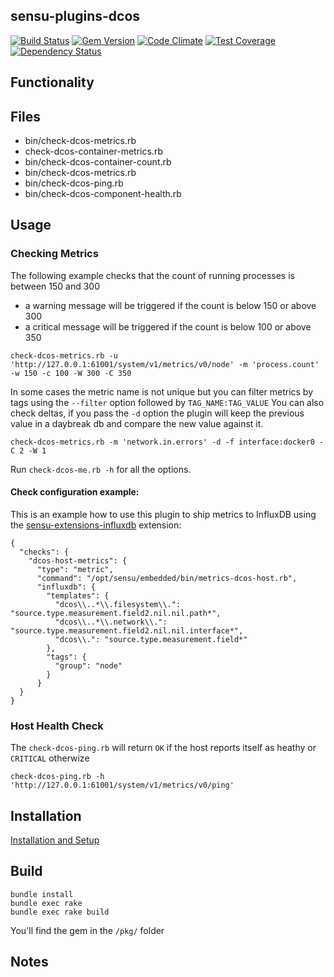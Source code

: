 ## sensu-plugins-dcos

[![Build Status](https://travis-ci.org/sensu-plugins/sensu-plugins-dcos.svg?branch=master)](https://travis-ci.org/sensu-plugins/sensu-plugins-dcos)
[![Gem Version](https://badge.fury.io/rb/sensu-plugins-dcos.svg)](http://badge.fury.io/rb/sensu-plugins-dcos)
[![Code Climate](https://codeclimate.com/github/sensu-plugins/sensu-plugins-dcos/badges/gpa.svg)](https://codeclimate.com/github/sensu-plugins/sensu-plugins-dcos)
[![Test Coverage](https://codeclimate.com/github/sensu-plugins/sensu-plugins-dcos/badges/coverage.svg)](https://codeclimate.com/github/sensu-plugins/sensu-plugins-dcos)
[![Dependency Status](https://gemnasium.com/sensu-plugins/sensu-plugins-dcos.svg)](https://gemnasium.com/sensu-plugins/sensu-plugins-dcos)

## Functionality

## Files
 * bin/check-dcos-metrics.rb
 * check-dcos-container-metrics.rb
 * bin/check-dcos-container-count.rb
 * bin/check-dcos-metrics.rb
 * bin/check-dcos-ping.rb
 * bin/check-dcos-component-health.rb

## Usage

### Checking Metrics

The following example checks that the count of running processes is between 150 and 300
 * a warning message will be triggered if the count is below 150 or above 300
 * a critical message will be triggered if the count is below 100 or above 350

```
check-dcos-metrics.rb -u 'http://127.0.0.1:61001/system/v1/metrics/v0/node' -m 'process.count' -w 150 -c 100 -W 300 -C 350
```

In some cases the metric name is not unique but you can filter metrics by tags using the `--filter` option followed by `TAG_NAME:TAG_VALUE`
You can also check deltas, if you pass the `-d` option the plugin will keep the previous value in a daybreak db and compare the new value against it.
```
check-dcos-metrics.rb -m 'network.in.errors' -d -f interface:docker0 -C 2 -W 1
```

Run `check-dcos-me.rb -h` for all the options.

#### Check configuration example:

This is an example how to use this plugin to ship metrics to InfluxDB using the [sensu-extensions-influxdb](https://github.com/sensu-extensions/sensu-extensions-influxdb) extension:
```
{
  "checks": {
    "dcos-host-metrics": {
      "type": "metric",
      "command": "/opt/sensu/embedded/bin/metrics-dcos-host.rb",
      "influxdb": {
        "templates": {
          "dcos\\..*\\.filesystem\\.": "source.type.measurement.field2.nil.nil.path*",
          "dcos\\..*\\.network\\.": "source.type.measurement.field2.nil.nil.interface*",
          "dcos\\.": "source.type.measurement.field*"
        },
        "tags": {
          "group": "node"
        }
      }
  }
}
```

### Host Health Check

The `check-dcos-ping.rb` will return `OK` if the host reports itself as heathy or `CRITICAL` otherwize
```
check-dcos-ping.rb -h 'http://127.0.0.1:61001/system/v1/metrics/v0/ping'
```

## Installation

[Installation and Setup](http://sensu-plugins.io/docs/installation_instructions.html)

## Build
```
bundle install
bundle exec rake
bundle exec rake build
```
You'll find the gem in the `/pkg/` folder

## Notes

